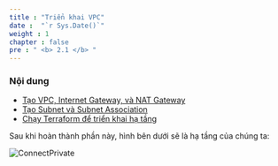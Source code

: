 ```yaml
---
title : "Triển khai VPC"
date :  "`r Sys.Date()`" 
weight : 1 
chapter : false
pre : " <b> 2.1 </b> "
---
```


### Nội dung
  - [Tạo VPC, Internet Gateway, và NAT Gateway](2.1.1-createvpc/)
  - [Tạo Subnet và Subnet Association](2.1.2-createsubnet/)
  - [Chạy Terraform để triển khai hạ tầng](2.1.2-createsubnet/)


Sau khi hoàn thành phần này, hình bên dưới sẽ là hạ tầng của chúng ta:

![ConnectPrivate](/FCJ2024-Workshop1/images/1.Intro/00problem.png) 

